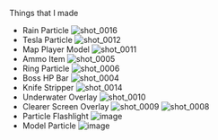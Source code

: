 Things that I made
- Rain Particle
![shot_0016](https://github.com/user-attachments/assets/a295b787-96db-412f-85fb-81c68bca19f0)
- Tesla Particle
![shot_0012](https://github.com/user-attachments/assets/c8a1919d-b058-4de1-94e8-bc1dffa4e631)
- Map Player Model
![shot_0011](https://github.com/user-attachments/assets/914d9cec-d3a3-4c8d-8258-514509fd392e)
- Ammo Item
![shot_0005](https://github.com/user-attachments/assets/1fc39ed1-82b2-4ae0-9399-a21aac8e789d)
- Ring Particle
![shot_0006](https://github.com/user-attachments/assets/47bde38e-3681-4c13-87fc-efda5c579979)
- Boss HP Bar
![shot_0004](https://github.com/user-attachments/assets/bd1df1a8-7772-48e2-b2e3-5537effa275e)
- Knife Stripper
![shot_0014](https://github.com/user-attachments/assets/777de7eb-1d72-4778-a7e1-ffcf3d537059)
- Underwater Overlay
![shot_0010](https://github.com/user-attachments/assets/7a490c18-f82b-4b11-b27d-db5d06920ce7)
- Clearer Screen Overlay
![shot_0009](https://github.com/user-attachments/assets/5096b21f-0120-474e-afc8-acf3b1cdf490)
![shot_0008](https://github.com/user-attachments/assets/5d10b9dc-53cb-4fe8-b64c-70b1e497e117)
- Particle Flashlight
![image](https://github.com/user-attachments/assets/4d667732-6d30-40e9-8468-515ccb06a0b4)
- Model Particle
![image](https://github.com/user-attachments/assets/9ad4f704-a859-4711-9cb3-5dac3741c86e)

